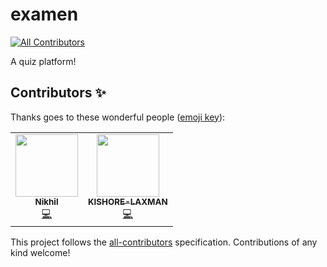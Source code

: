 # examen
<!-- ALL-CONTRIBUTORS-BADGE:START - Do not remove or modify this section -->
[![All Contributors](https://img.shields.io/badge/all_contributors-2-orange.svg?style=flat-square)](#contributors-)
<!-- ALL-CONTRIBUTORS-BADGE:END -->
A quiz platform!

## Contributors ✨

Thanks goes to these wonderful people ([emoji key](https://allcontributors.org/docs/en/emoji-key)):

<!-- ALL-CONTRIBUTORS-LIST:START - Do not remove or modify this section -->
<!-- prettier-ignore-start -->
<!-- markdownlint-disable -->
<table>
  <tr>
    <td align="center"><a href="https://github.com/Nikhilr1411"><img src="https://avatars.githubusercontent.com/u/83808544?v=4?s=100" width="100px;" alt=""/><br /><sub><b>Nikhil</b></sub></a><br /><a href="https://github.com/kiruba-r11/examen/commits?author=Nikhilr1411" title="Code">💻</a></td>
    <td align="center"><a href="https://github.com/KISHORE-LAXMAN"><img src="https://avatars.githubusercontent.com/u/85792305?v=4?s=100" width="100px;" alt=""/><br /><sub><b>KISHORE-LAXMAN</b></sub></a><br /><a href="https://github.com/kiruba-r11/examen/commits?author=KISHORE-LAXMAN" title="Code">💻</a></td>
  </tr>
</table>

<!-- markdownlint-restore -->
<!-- prettier-ignore-end -->

<!-- ALL-CONTRIBUTORS-LIST:END -->

This project follows the [all-contributors](https://github.com/all-contributors/all-contributors) specification. Contributions of any kind welcome!